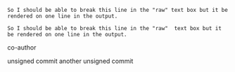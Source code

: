 `So I should be able to
break this line in the "raw" text box but it be rendered on one line in the output.`

`So I should be able to break this line in the "raw"  text box but it be rendered on one line in the output.`

co-author

unsigned commit
another unsigned commit
